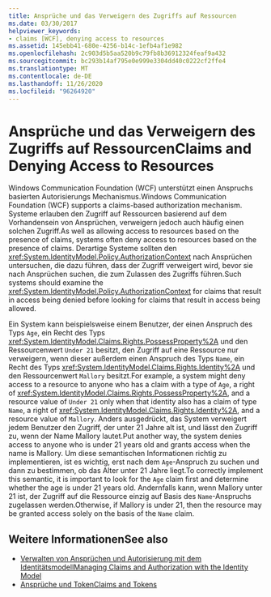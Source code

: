 ```yaml
---
title: Ansprüche und das Verweigern des Zugriffs auf Ressourcen
ms.date: 03/30/2017
helpviewer_keywords:
- claims [WCF], denying access to resources
ms.assetid: 145ebb41-680e-4256-b14c-1efb4af1e982
ms.openlocfilehash: 2c903d5b5aa520b9c79fb8b36912324feaf9a432
ms.sourcegitcommit: bc293b14af795e0e999e3304dd40c0222cf2ffe4
ms.translationtype: MT
ms.contentlocale: de-DE
ms.lasthandoff: 11/26/2020
ms.locfileid: "96264920"
---
```

# <a name="claims-and-denying-access-to-resources"></a><span data-ttu-id="5376a-102">Ansprüche und das Verweigern des Zugriffs auf Ressourcen</span><span class="sxs-lookup"><span data-stu-id="5376a-102">Claims and Denying Access to Resources</span></span>

<span data-ttu-id="5376a-103">Windows Communication Foundation (WCF) unterstützt einen Anspruchs basierten Autorisierungs Mechanismus.</span><span class="sxs-lookup"><span data-stu-id="5376a-103">Windows Communication Foundation (WCF) supports a claims-based authorization mechanism.</span></span> <span data-ttu-id="5376a-104">Systeme erlauben den Zugriff auf Ressourcen basierend auf dem Vorhandensein von Ansprüchen, verweigern jedoch auch häufig einen solchen Zugriff.</span><span class="sxs-lookup"><span data-stu-id="5376a-104">As well as allowing access to resources based on the presence of claims, systems often deny access to resources based on the presence of claims.</span></span> <span data-ttu-id="5376a-105">Derartige Systeme sollten den <xref:System.IdentityModel.Policy.AuthorizationContext> nach Ansprüchen untersuchen, die dazu führen, dass der Zugriff verweigert wird, bevor sie nach Ansprüchen suchen, die zum Zulassen des Zugriffs führen.</span><span class="sxs-lookup"><span data-stu-id="5376a-105">Such systems should examine the <xref:System.IdentityModel.Policy.AuthorizationContext> for claims that result in access being denied before looking for claims that result in access being allowed.</span></span>  
  
 <span data-ttu-id="5376a-106">Ein System kann beispielsweise einem Benutzer, der einen Anspruch des Typs `Age`, ein Recht des Typs <xref:System.IdentityModel.Claims.Rights.PossessProperty%2A> und den Ressourcenwert `Under 21` besitzt, den Zugriff auf eine Ressource nur verweigern, wenn dieser außerdem einen Anspruch des Typs `Name`, ein Recht des Typs <xref:System.IdentityModel.Claims.Rights.Identity%2A> und den Ressourcenwert `Mallory` besitzt.</span><span class="sxs-lookup"><span data-stu-id="5376a-106">For example, a system might deny access to a resource to anyone who has a claim with a type of `Age`, a right of <xref:System.IdentityModel.Claims.Rights.PossessProperty%2A>, and a resource value of `Under 21` only when that identity also has a claim of type `Name`, a right of <xref:System.IdentityModel.Claims.Rights.Identity%2A>, and a resource value of `Mallory`.</span></span> <span data-ttu-id="5376a-107">Anders ausgedrückt, das System verweigert jedem Benutzer den Zugriff, der unter 21 Jahre alt ist, und lässt den Zugriff zu, wenn der Name Mallory lautet.</span><span class="sxs-lookup"><span data-stu-id="5376a-107">Put another way, the system denies access to anyone who is under 21 years old and grants access when the name is Mallory.</span></span> <span data-ttu-id="5376a-108">Um diese semantischen Informationen richtig zu implementieren, ist es wichtig, erst nach dem `Age`-Anspruch zu suchen und dann zu bestimmen, ob das Alter unter 21 Jahre liegt.</span><span class="sxs-lookup"><span data-stu-id="5376a-108">To correctly implement this semantic, it is important to look for the `Age` claim first and determine whether the age is under 21 years old.</span></span> <span data-ttu-id="5376a-109">Andernfalls kann, wenn Mallory unter 21 ist, der Zugriff auf die Ressource einzig auf Basis des `Name`-Anspruchs zugelassen werden.</span><span class="sxs-lookup"><span data-stu-id="5376a-109">Otherwise, if Mallory is under 21, then the resource may be granted access solely on the basis of the `Name` claim.</span></span>  
  
## <a name="see-also"></a><span data-ttu-id="5376a-110">Weitere Informationen</span><span class="sxs-lookup"><span data-stu-id="5376a-110">See also</span></span>

- [<span data-ttu-id="5376a-111">Verwalten von Ansprüchen und Autorisierung mit dem Identitätsmodell</span><span class="sxs-lookup"><span data-stu-id="5376a-111">Managing Claims and Authorization with the Identity Model</span></span>](managing-claims-and-authorization-with-the-identity-model.md)
- [<span data-ttu-id="5376a-112">Ansprüche und Token</span><span class="sxs-lookup"><span data-stu-id="5376a-112">Claims and Tokens</span></span>](claims-and-tokens.md)
